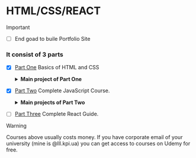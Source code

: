 # HTML/CSS/REACT
>[!IMPORTANT]
> - [ ]  End goad to buile Portfolio Site

### It consist of 3 parts

- [x] [Part One](https://www.udemy.com/course/design-and-develop-a-killer-website-with-html5-and-css3/) Basics of HTML and CSS

  <details>
    <summary><b>Main project of Part One</b></summary>
  
    # [Omnifood project](https://velvety-kitsune-d99402.netlify.app/) 
    ![Omnifood — Never cook again!](https://github.com/korniykom/Road-To-React/assets/81708839/7eb03562-4d7c-427b-87c9-654e7f628c86)
  
  </details>

- [x] [Part Two](https://www.udemy.com/course/the-complete-javascript-course/) Complete JavaScript Course.
    <details>
    <summary><b>Main projects of Part Two</b></summary>
  
    # Bankist app 
    ![Bankist](https://github.com/korniykom/Road-To-React/assets/81708839/aa7bba19-894c-4ac2-9e27-3be8b8325932)

    # Mapty
    ![mapty __ Map your workouts](https://github.com/korniykom/Road-To-React/assets/81708839/644c7a18-eb54-4482-af7c-104a75e03fd1)

  
  </details>

- [ ] [Part Three](https://www.udemy.com/course/react-the-complete-guide-incl-redux/) Complete React Guide.


>[!WARNING]
>Courses above usually costs money. If you have corporate email of your university (mine is @lll.kpi.ua) you can get access to courses on Udemy for free.


